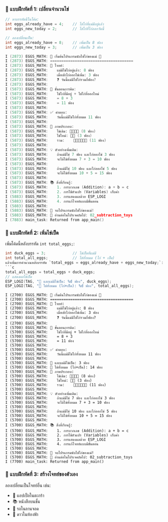 ### 📝 แบบฝึกหัดที่ 1: เปลี่ยนจำนวนไข่
```c
// หาบรรทัดนี้ในโค้ด:
int eggs_already_have = 4;    // ไข่ไก่ที่แม่มีอยู่แล้ว
int eggs_new_today = 2;       // ไข่ไก่ที่ไก่ออกวันนี้

// ลองเปลี่ยนเป็น:
int eggs_already_have = 8;    // เพิ่มเป็น 8 ฟอง
int eggs_new_today = 3;       // เพิ่มเป็น 3 ฟอง

I (2873) EGGS_MATH: 🥚 เริ่มต้นโปรแกรมนับไข่ไก่ของแม่ 🥚
I (2873) EGGS_MATH: =====================================
I (2873) EGGS_MATH: 📖 โจทย์:
I (2873) EGGS_MATH:    แม่มีไข่ไก่อยู่แล้ว: 8 ฟอง
I (2873) EGGS_MATH:    เมื่อเช้าไก่ออกไข่เพิ่ม: 3 ฟอง
I (2873) EGGS_MATH:    ❓ วันนี้แม่มีไข่ไก่รวมกี่ฟอง?
I (2873) EGGS_MATH: 
I (5873) EGGS_MATH: 🧮 ขั้นตอนการคิด:
I (5873) EGGS_MATH:    ไข่ไก่ที่มีอยู่ + ไข่ไก่ที่ออกใหม่
I (5873) EGGS_MATH:    = 8 + 3
I (5873) EGGS_MATH:    = 11 ฟอง
I (5873) EGGS_MATH: 
I (5873) EGGS_MATH: ✅ คำตอบ:
I (5873) EGGS_MATH:    วันนี้แม่มีไข่ไก่ทั้งหมด 11 ฟอง
I (5873) EGGS_MATH: 
I (5873) EGGS_MATH: 🎨 ภาพประกอบ:
I (5873) EGGS_MATH:    ไข่เดิม: 🥚🥚🥚🥚 (8 ฟอง)
I (5873) EGGS_MATH:    ไข่ใหม่: 🥚🥚 (3 ฟอง)
I (5873) EGGS_MATH:    รวม:    🥚🥚🥚🥚🥚🥚 (11 ฟอง)
I (5873) EGGS_MATH: 
I (5873) EGGS_MATH: 💡 ตัวอย่างเพิ่มเติม:
I (5873) EGGS_MATH:    ถ้าแม่มีไข่ 7 ฟอง และไก่ออกไข่ 3 ฟอง
I (5873) EGGS_MATH:    จะได้ไข่ทั้งหมด 7 + 3 = 10 ฟอง
I (5873) EGGS_MATH: 
I (5873) EGGS_MATH:    ถ้าแม่มีไข่ 10 ฟอง และไก่ออกไข่ 5 ฟอง
I (5873) EGGS_MATH:    จะได้ไข่ทั้งหมด 10 + 5 = 15 ฟอง
I (5873) EGGS_MATH: 
I (5873) EGGS_MATH: 📚 สิ่งที่เรียนรู้:
I (5873) EGGS_MATH:    1. การบวกเลข (Addition): a + b = c
I (5873) EGGS_MATH:    2. การใช้ตัวแปร (Variables) เก็บค่า
I (5883) EGGS_MATH:    3. การแสดงผลด้วย ESP_LOGI
I (5883) EGGS_MATH:    4. การแก้โจทย์แบบมีขั้นตอน
I (5883) EGGS_MATH: 
I (5883) EGGS_MATH: 🎉 จบโปรแกรมนับไข่ไก่ของแม่!
I (5883) EGGS_MATH: 📖 อ่านต่อในโปรเจคถัดไป: 02_subtraction_toys
I (7883) main_task: Returned from app_main()
```

### 📝 แบบฝึกหัดที่ 2: เพิ่มไข่เป็ด
เพิ่มโค้ดนี้หลังบรรทัด `int total_eggs;`:
```c
int duck_eggs = 3;            // ไข่เป็ดที่แม่มี
int total_all_eggs;           // ไข่ทั้งหมด (ไก่ + เป็ด)
แล้วเพิ่มการคำนวณหลังบรรทัด `total_eggs = eggs_already_have + eggs_new_today;`:
```c
total_all_eggs = total_eggs + duck_eggs;
// แสดงผลไข่เป็ด
ESP_LOGI(TAG, "🦆 และแม่มีไข่เป็ด: %d ฟอง", duck_eggs);
ESP_LOGI(TAG, "🥚 ไข่ทั้งหมด (ไก่+เป็ด): %d ฟอง", total_all_eggs);
```
```
I (2700) EGGS_MATH: 🥚 เริ่มต้นโปรแกรมนับไข่ไก่ของแม่ 🥚
I (2700) EGGS_MATH: =====================================
I (2700) EGGS_MATH: 📖 โจทย์:
I (2700) EGGS_MATH:    แม่มีไข่ไก่อยู่แล้ว: 8 ฟอง
I (2700) EGGS_MATH:    เมื่อเช้าไก่ออกไข่เพิ่ม: 3 ฟอง
I (2700) EGGS_MATH:    ❓ วันนี้แม่มีไข่ไก่รวมกี่ฟอง?
I (2700) EGGS_MATH: 
I (5700) EGGS_MATH: 🧮 ขั้นตอนการคิด:
I (5700) EGGS_MATH:    ไข่ไก่ที่มีอยู่ + ไข่ไก่ที่ออกใหม่
I (5700) EGGS_MATH:    = 8 + 3
I (5700) EGGS_MATH:    = 11 ฟอง
I (5700) EGGS_MATH: 
I (5700) EGGS_MATH: ✅ คำตอบ:
I (5700) EGGS_MATH:    วันนี้แม่มีไข่ไก่ทั้งหมด 11 ฟอง
I (5700) EGGS_MATH: 
I (5700) EGGS_MATH: 🦆 และแม่มีไข่เป็ด: 3 ฟอง
I (5700) EGGS_MATH: 🥚 ไข่ทั้งหมด (ไก่+เป็ด): 14 ฟอง
I (5700) EGGS_MATH: 🎨 ภาพประกอบ:
I (5700) EGGS_MATH:    ไข่เดิม: 🥚🥚🥚🥚 (8 ฟอง)
I (5700) EGGS_MATH:    ไข่ใหม่: 🥚🥚 (3 ฟอง)
I (5700) EGGS_MATH:    รวม:    🥚🥚🥚🥚🥚🥚 (11 ฟอง)
I (5700) EGGS_MATH: 
I (5700) EGGS_MATH: 💡 ตัวอย่างเพิ่มเติม:
I (5700) EGGS_MATH:    ถ้าแม่มีไข่ 7 ฟอง และไก่ออกไข่ 3 ฟอง
I (5700) EGGS_MATH:    จะได้ไข่ทั้งหมด 7 + 3 = 10 ฟอง
I (5700) EGGS_MATH: 
I (5700) EGGS_MATH:    ถ้าแม่มีไข่ 10 ฟอง และไก่ออกไข่ 5 ฟอง
I (5700) EGGS_MATH:    จะได้ไข่ทั้งหมด 10 + 5 = 15 ฟอง
I (5700) EGGS_MATH: 
I (5700) EGGS_MATH: 📚 สิ่งที่เรียนรู้:
I (5700) EGGS_MATH:    1. การบวกเลข (Addition): a + b = c
I (5700) EGGS_MATH:    2. การใช้ตัวแปร (Variables) เก็บค่า
I (5700) EGGS_MATH:    3. การแสดงผลด้วย ESP_LOGI
I (5700) EGGS_MATH:    4. การแก้โจทย์แบบมีขั้นตอน
I (5700) EGGS_MATH: 
I (5700) EGGS_MATH: 🎉 จบโปรแกรมนับไข่ไก่ของแม่!
I (5700) EGGS_MATH: 📖 อ่านต่อในโปรเจคถัดไป: 02_subtraction_toys
I (7700) main_task: Returned from app_main()
```

### 📝 แบบฝึกหัดที่ 3: สร้างโจทย์ของตัวเอง
ลองเปลี่ยนเป็นโจทย์อื่น เช่น:
- 🍎 แอปเปิ้ลในตะกร้า
- 📚 หนังสือบนชั้น  
- 🚗 รถในลานจอด
- 🌟 ดาวในท้องฟ้า
```
